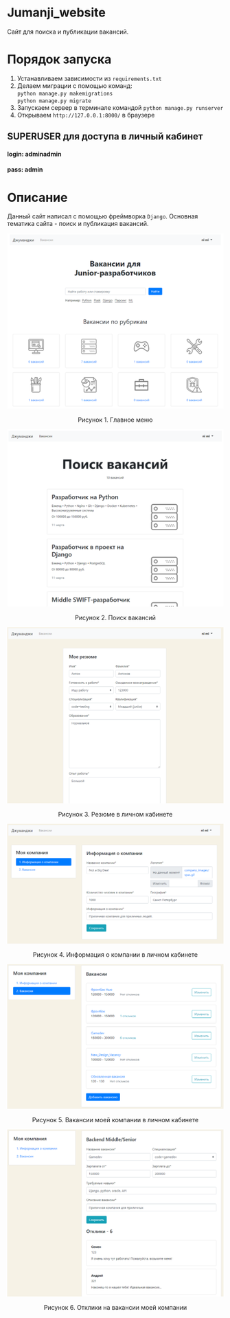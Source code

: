 # Jumanji_website
Сайт для поиска и публикации вакансий.

# Порядок запуска
1. Устанавливаем зависимости из `requirements.txt`
2. Делаем миграции с помощью команд:  
   `python manage.py makemigrations`  
   `python manage.py migrate`
3. Запускаем сервер в терминале командой `python manage.py runserver`
4. Открываем `http://127.0.0.1:8000/` в браузере

## SUPERUSER для доступа в личный кабинет
#### login: adminadmin
#### pass: admin  

# Описание 

Данный сайт написал с помощью фреймворка `Django`. Основная тематика сайта - поиск и публикация вакансий.  
  
![Главная страница](https://github.com/Minigamy/Jumanji_website/blob/master/img/website1.PNG)  
<p align="center">Рисунок 1. Главное меню</p>  

![Поиск вакансий](https://github.com/Minigamy/Jumanji_website/blob/master/img/website2.PNG)  
<p align="center">Рисунок 2. Поиск вакансий</p>  

![Резюме](https://github.com/Minigamy/Jumanji_website/blob/master/img/website3.PNG)  
<p align="center">Рисунок 3. Резюме в личном кабинете</p>  

![Информация о компании](https://github.com/Minigamy/Jumanji_website/blob/master/img/website_compinfo.PNG)  
<p align="center">Рисунок 4. Информация о компании в личном кабинете</p>  

![Вакансии](https://github.com/Minigamy/Jumanji_website/blob/master/img/website_vacancy.PNG)
<p align="center">Рисунок 5. Вакансии моей компании в личном кабинете</p>  


![Отклики](https://github.com/Minigamy/Jumanji_website/blob/master/img/website_responses.PNG)
<p align="center">Рисунок 6. Отклики на вакансии моей компании</p>

